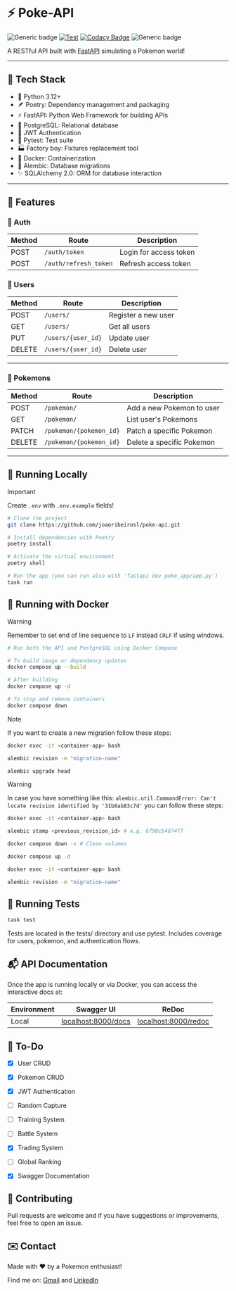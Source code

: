 # ⚡ Poke-API
![Generic badge](https://img.shields.io/badge/maintainer-joaoribeirosl-purple.svg)
[![Test](https://github.com/joaoribeirosl/poke-api-py/actions/workflows/pipeline.yml/badge.svg)](https://github.com/joaoribeirosl/poke-api-py/actions/workflows/pipeline.yml)
[![Codacy Badge](https://app.codacy.com/project/badge/Grade/f7e98070888c40018976c58c13c2e0e9)](https://app.codacy.com/gh/joaoribeirosl/poke-api-py/dashboard?utm_source=gh&utm_medium=referral&utm_content=&utm_campaign=Badge_grade)
![Generic badge](https://img.shields.io/badge/version-v0.6.0-green.svg)

A RESTful API built with [FastAPI](https://fastapi.tiangolo.com/) simulating a Pokemon world!

---

## 🚀 Tech Stack

- 🐍 Python 3.12+
- 🪶 Poetry: Dependency management and packaging
- ⚡ FastAPI: Python Web Framework for building APIs
- 🐘 PostgreSQL: Relational database
- 🔐 JWT Authentication
- 🧪 Pytest: Test suite
- 🏭 Factory boy: Fixtures replacement tool
- 🐳 Docker: Containerization 
- 📄 Alembic: Database migrations
- ✨ SQLAlchemy 2.0: ORM for database interaction

---

## 🧠 Features

### 🔑 Auth
| Method | Route            | Description                        |
|--------|------------------|------------------------------------|
| POST   | `/auth/token`            | Login for access token     |
| POST   | `/auth/refresh_token`    | Refresh access token       |


### 👤 Users
| Method | Route            | Description                        |
|--------|------------------|------------------------------------|
| POST     | `/users/`           | Register a new user           |
| GET      | `/users/`           | Get all users                 |
| PUT      | `/users/{user_id}`  | Update user                   |
| DELETE   | `/users/{user_id}`  | Delete user                   |

---

### 🧬 Pokemons
| Method | Route               | Description                         |
|--------|---------------------|-------------------------------------|
| POST   | `/pokemon/`                | Add a new Pokemon to user    |
| GET    | `/pokemon/`                | List user's Pokemons         |
| PATCH  | `/pokemon/{pokemon_id}`    | Patch a specific Pokemon     |
| DELETE | `/pokemon/{pokemon_id}`    | Delete a specific Pokemon    |

---



## 🧪 Running Locally

> [!IMPORTANT]
Create `.env` with `.env.example` fields!

```bash
# Clone the project
git clone https://github.com/joaoribeirosl/poke-api.git

# Install dependencies with Poetry
poetry install

# Activate the virtual environment
poetry shell

# Run the app (you can run also with 'fastapi dev poke_app/app.py')
task run 
```

## 🐳 Running with Docker 
> [!WARNING]
Remember to set end of line sequence to `LF` instead `CRLF` if using windows.
```bash
# Run both the API and PostgreSQL using Docker Compose

# To build image or dependency updates
docker compose up --build

# After building
docker compose up -d

# To stop and remove containers
docker compose down
```

> [!NOTE]
If you want to create a new migration follow these steps:

```bash
docker exec -it <container-app> bash

alembic revision -m "migration-name"

alembic upgrade head
```

> [!WARNING]
In case you have something like this: `alembic.util.CommandError: Can't locate revision identified by '31b8ab83c7d'` you can follow these steps:

```bash
docker exec -it <container-app> bash

alembic stamp <previous_revision_id> # e.g. 6790cb4674f7
```

```bash
docker compose down -v # Clean volumes

docker compose up -d

docker exec -it <container-app> bash

alembic revision -m "migration-name"
```


## 🧪 Running Tests
```bash
task test
```


Tests are located in the tests/ directory and use pytest.
Includes coverage for users, pokemon, and authentication flows.

## 📬 API Documentation

Once the app is running locally or via Docker, you can access the interactive docs at:


| Environment | Swagger UI                         | ReDoc                              |
|-------------|-------------------------------------|------------------------------------|
| Local       | [localhost:8000/docs](http://localhost:8000/docs) | [localhost:8000/redoc](http://localhost:8000/redoc) |



## 📌 To-Do

- [x] User CRUD
- [x] Pokemon CRUD
- [x] JWT Authentication
- [ ] Random Capture
- [ ] Training System
- [ ] Battle System
- [x] Trading System
- [ ] Global Ranking
- [x] Swagger Documentation


## 🙌 Contributing
Pull requests are welcome and if you have suggestions or improvements, feel free to open an issue.

## ✉️ Contact
Made with ❤️ by a Pokemon enthusiast! 

Find me on: [Gmail](mailto:joaoribeiroslira@gmail.com) and [LinkedIn](https://www.linkedin.com/in/joaoribeirosl)

